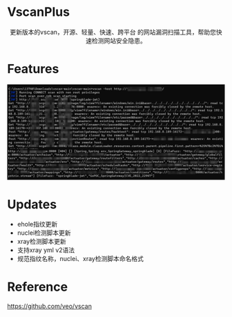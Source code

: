 # VscanPlus
<p align="center">更新版本的vscan，开源、轻量、快速、跨平台 的网站漏洞扫描工具，帮助您快速检测网站安全隐患。</p>

# Features

<div style="text-align: center;">
    <img src="static/run.png" alt="vscan" style="width: 850; display: block; margin: 0 auto;">
</div>
<div style="text-align: center;">
    <img src="static/result.png" alt="vscan" style="width: 850; display: block; margin: 0 auto;">
</div>

# Updates

- ehole指纹更新
- nuclei检测脚本更新
- xray检测脚本更新
- 支持xray yml v2语法
- 规范指纹名称，nuclei、xray检测脚本命名格式

# Reference

https://github.com/veo/vscan
